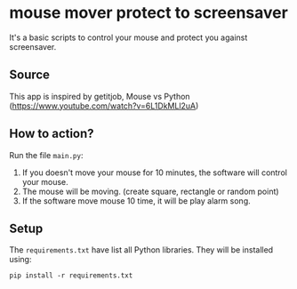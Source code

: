 # mouse mover protect to screensaver

It's a basic scripts to control your mouse and protect you against screensaver.


## Source 

This app is inspired by getitjob, Mouse vs Python (https://www.youtube.com/watch?v=6L1DkMLl2uA)

## How to action?

Run the file `main.py`:
1. If you doesn't move your mouse for 10 minutes, the software will control your mouse.
2. The mouse will be moving. (create square, rectangle or random point)
3. If the software move mouse 10 time, it will be play alarm song.

## Setup

The `requirements.txt` have list all Python libraries. They will be installed using:

`pip install -r requirements.txt`